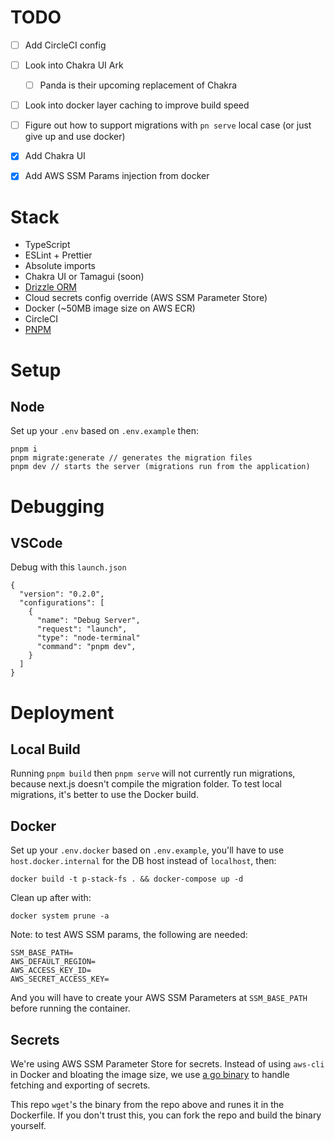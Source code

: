 # TODO

- [ ] Add CircleCI config
- [ ] Look into Chakra UI Ark
  - [ ] Panda is their upcoming replacement of Chakra
- [ ] Look into docker layer caching to improve build speed
- [ ] Figure out how to support migrations with `pn serve` local case (or just give up and use docker)
- [x] Add Chakra UI
- [x] Add AWS SSM Params injection from docker


# Stack
- TypeScript
- ESLint + Prettier
- Absolute imports
- Chakra UI or Tamagui (soon)
- [Drizzle ORM](https://github.com/drizzle-team/drizzle-orm)
- Cloud secrets config override (AWS SSM Parameter Store)
- Docker (~50MB image size on AWS ECR)
- CircleCI
- [PNPM](https://pnpm.io/)

# Setup

## Node
Set up your `.env` based on `.env.example` then:

```
pnpm i
pnpm migrate:generate // generates the migration files
pnpm dev // starts the server (migrations run from the application)
```

# Debugging

## VSCode
Debug with this `launch.json`
```
{
  "version": "0.2.0",
  "configurations": [
    {
      "name": "Debug Server",
      "request": "launch",
      "type": "node-terminal"
      "command": "pnpm dev",
    }
  ]
}
```

# Deployment

## Local Build

Running `pnpm build` then `pnpm serve` will not currently run migrations, because next.js doesn't compile the migration folder. To test local migrations, it's better to use the Docker build.

## Docker
Set up your `.env.docker` based on `.env.example`, you'll have to use `host.docker.internal` for the DB host instead of `localhost`, then:
```
docker build -t p-stack-fs . && docker-compose up -d
```

Clean up after with:
```
docker system prune -a
```

Note: to test AWS SSM params, the following are needed:
```
SSM_BASE_PATH=
AWS_DEFAULT_REGION=
AWS_ACCESS_KEY_ID=
AWS_SECRET_ACCESS_KEY=
```
And you will have to create your AWS SSM Parameters at `SSM_BASE_PATH` before running the container.

## Secrets
We're using AWS SSM Parameter Store for secrets. Instead of using `aws-cli` in Docker and bloating the image size, we use [a go binary](https://github.com/pthieu/go-aws-get-parameter) to handle fetching and exporting of secrets.

This repo `wget`'s the binary from the repo above and runes it in the Dockerfile. If you don't trust this, you can fork the repo and build the binary yourself.
